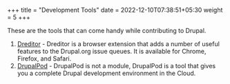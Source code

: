 +++
title = "Development Tools"
date = 2022-12-10T07:38:51+05:30
weight = 5
+++

These are the tools that can come handy while contributing to Drupal.

1. [Dreditor](https://chrome.google.com/webstore/detail/dreditor/dhdpoembhlojpmehepeadblhglloobao) - Dreditor is a browser extension that adds a number of useful features to the Drupal.org issue queues. It is available for Chrome, Firefox, and Safari.
1. [DrupalPod](https://www.drupal.org/docs/develop/development-tools/drupalpod) - DrupalPod is not a module, DrupalPod is a tool that gives you a complete Drupal development environment in the Cloud.

